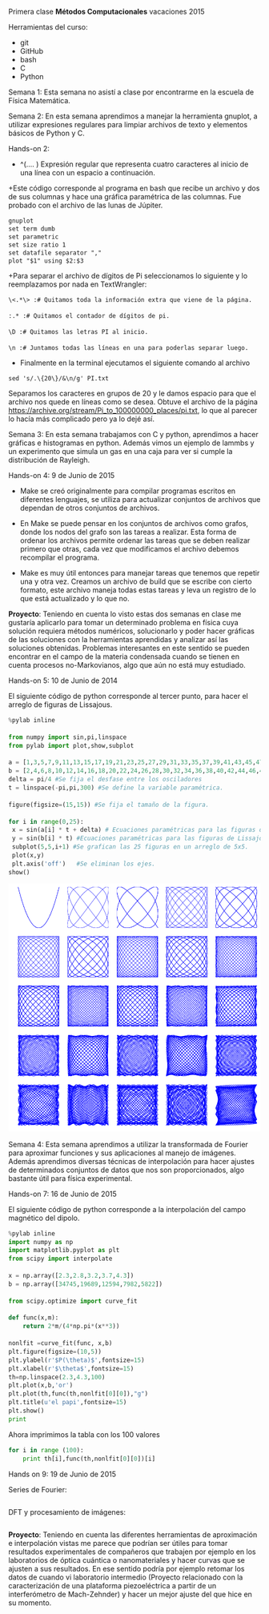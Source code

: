 Primera clase
**Métodos Computacionales** vacaciones 2015

Herramientas del curso:
+ git
+ GitHub
+ bash
+ C
+ Python

Semana 1: Esta semana no asistí a clase por encontrarme en la escuela de Física Matemática.

Semana 2: En esta semana aprendimos a manejar la herramienta gnuplot, a utilizar expresiones regulares para limpiar archivos de texto y elementos básicos de Python y C. 

Hands-on 2: 

+ ^(.... ) Expresión regular que representa cuatro caracteres al inicio de una línea con un espacio a continuación.

+Este código corresponde al programa en bash que recibe un archivo y dos de sus columnas y hace una gráfica paramétrica de las columnas. Fue probado con el archivo de las lunas de Júpiter.

```
gnuplot
set term dumb
set parametric
set size ratio 1
set datafile separator ","
plot "$1" using $2:$3
```

+Para separar el archivo de dígitos de Pi seleccionamos lo siguiente y lo reemplazamos por nada en TextWrangler:

```
\<.*\> :# Quitamos toda la información extra que viene de la página.

:.* :# Quitamos el contador de dígitos de pi.

\D :# Quitamos las letras PI al inicio.

\n :# Juntamos todas las líneas en una para poderlas separar luego.
```
+ Finalmente en la terminal ejecutamos el siguiente comando al archivo
```
sed 's/.\{20\}/&\n/g' PI.txt
```
Separamos los caracteres en grupos de 20 y le damos espacio para que el archivo nos quede en líneas como se desea. Obtuve el archivo de la página https://archive.org/stream/Pi_to_100000000_places/pi.txt, lo que al parecer lo hacía más complicado pero ya lo dejé así.

Semana 3: En esta semana trabajamos con C y python, aprendimos a hacer gráficas e histogramas en python. Además vimos un ejemplo de lammbs y un experimento que simula un gas en una caja para ver si cumple la distribución de Rayleigh.

Hands-on 4: 9 de Junio de 2015

+ Make se creó originalmente para compilar programas escritos en diferentes lenguajes, se utiliza para actualizar conjuntos de archivos que dependan de otros conjuntos de archivos.

+ En Make se puede pensar en los conjuntos de archivos como grafos, donde los nodos del grafo son las tareas a realizar. Esta forma de ordenar los archivos permite ordenar las tareas que se deben realizar primero que otras, cada vez que modificamos el archivo debemos recompilar el programa.

+ Make es muy útil entonces para manejar tareas que tenemos que repetir una y otra vez. Creamos un archivo de build que se escribe con cierto formato, este archivo maneja todas estas tareas y leva un registro de lo que está actualizado y lo que no.

**Proyecto**: Teniendo en cuenta lo visto estas dos semanas en clase me gustaría aplicarlo para tomar un determinado problema en física cuya solución requiera métodos numéricos, solucionarlo y poder hacer gráficas de las soluciones con la herramientas aprendidas y analizar así las soluciones obtenidas. Problemas interesantes en este sentido se pueden encontrar en el campo de la materia condensada cuando se tienen en cuenta procesos no-Markovianos, algo que aún no está muy estudiado.   

Hands-on 5: 10 de Junio de 2014

El siguiente código de python corresponde al tercer punto, para hacer el arreglo de figuras de Lissajous.

``` python
%pylab inline

from numpy import sin,pi,linspace
from pylab import plot,show,subplot

a = [1,3,5,7,9,11,13,15,17,19,21,23,25,27,29,31,33,35,37,39,41,43,45,47,49] #Crea un arreglo de 25 números, en este caso los primeros 25 impares.
b = [2,4,6,8,10,12,14,16,18,20,22,24,26,28,30,32,34,36,38,40,42,44,46,48,50] #Crea un arreglo con los primeros 25 números pares para que no haya figuras de Lissajous repetidas.
delta = pi/4 #Se fija el desfase entre los osciladores
t = linspace(-pi,pi,300) #Se define la variable paramétrica.

figure(figsize=(15,15)) #Se fija el tamaño de la figura.

for i in range(0,25): 
 x = sin(a[i] * t + delta) # Ecuaciones paramétricas para las figuras de Lissajous.
 y = sin(b[i] * t) #Ecuaciones paramétricas para las figuras de Lissajous.
 subplot(5,5,i+1) #Se grafican las 25 figuras en un arreglo de 5x5.
 plot(x,y)
 plt.axis('off')   #Se eliminan los ejes.
show()
```
![Lissajous](https://github.com/NicolasMorales-Duran/MC/blob/master/Lissajous)

Semana 4:  Esta semana aprendimos a utilizar la transformada de Fourier para aproximar funciones y sus aplicaciones al manejo de imágenes. Además aprendimos diversas técnicas de interpolación para hacer ajustes de determinados conjuntos de datos que nos son proporcionados, algo bastante útil para física experimental.

Hands-on 7: 16 de Junio de 2015

El siguiente código de python corresponde a la interpolación del campo magnético del dipolo.

```python
%pylab inline
import numpy as np
import matplotlib.pyplot as plt
from scipy import interpolate

x = np.array([2.3,2.8,3.2,3.7,4.3])
b = np.array([34745,19689,12594,7982,5822])

from scipy.optimize import curve_fit

def func(x,m):
    return 2*m/(4*np.pi*(x**3))
    
nonlfit =curve_fit(func, x,b)
plt.figure(figsize=(10,5))
plt.ylabel(r'$P(\theta)$',fontsize=15)
plt.xlabel(r'$\theta$',fontsize=15)
th=np.linspace(2.3,4.3,100)
plt.plot(x,b,'or')
plt.plot(th,func(th,nonlfit[0][0]),"g")
plt.title(u'el papi',fontsize=15)
plt.show()
print 
```
Ahora imprimimos la tabla con los 100 valores
```python
for i in range (100):
    print th[i],func(th,nonlfit[0][0])[i]
```

Hands on 9: 19 de Junio de 2015

Series de Fourier:
```python

```

DFT y procesamiento de imágenes:
```python

```

**Proyecto**: Teniendo en cuenta las diferentes herramientas de aproximación e interpolación vistas me parece que podrían ser útiles para tomar resultados experimentales de compañeros que trabajen por ejemplo en los laboratorios de óptica cuántica o nanomateriales y hacer curvas que se ajusten a sus resultados. En ese sentido podría por ejemplo retomar los datos de cuando vi laboratorio intermedio (Proyecto relacionado con la caracterización de una plataforma piezoeléctrica a partir de un interferómetro de Mach-Zehnder) y hacer un mejor ajuste del que hice en su momento.